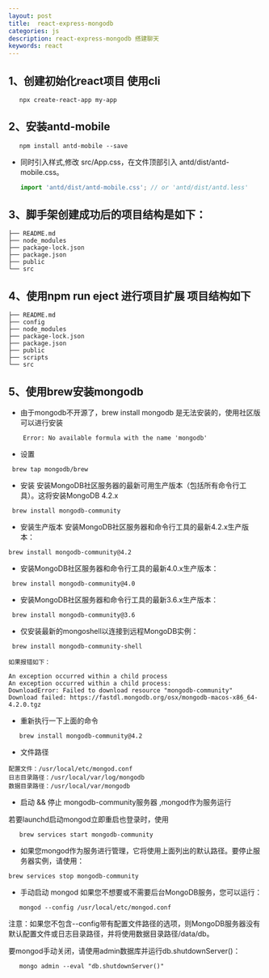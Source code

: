 ```yaml
---
layout: post
title:  react-express-mongodb
categories: js
description: react-express-mongodb 搭建聊天
keywords: react
---
```


## 1、创建初始化react项目 使用cli
```shell
   npx create-react-app my-app
```
## 2、安装antd-mobile
```shell
   npm install antd-mobile --save
```
 + 同时引入样式,修改 src/App.css，在文件顶部引入 antd/dist/antd-mobile.css。
   ```js
   import 'antd/dist/antd-mobile.css'; // or 'antd/dist/antd.less'
   ``` 

## 3、脚手架创建成功后的项目结构是如下：
```shell
├── README.md
├── node_modules
├── package-lock.json
├── package.json
├── public
└── src

```
## 4、使用npm run eject 进行项目扩展 项目结构如下
``` shell
├── README.md
├── config
├── node_modules
├── package-lock.json
├── package.json
├── public
├── scripts
└── src
```
## 5、使用brew安装mongodb 
   + 由于mongodb不开源了，brew install mongodb 是无法安装的，使用社区版可以进行安装
  ```shell
      Error: No available formula with the name 'mongodb'
  ```
   + 设置
  ```shell
   brew tap mongodb/brew
  ```
   + 安装 安装MongoDB社区服务器的最新可用生产版本（包括所有命令行工具）。这将安装MongoDB 4.2.x
  ```shell
   brew install mongodb-community
  ```
   + 安装生产版本 安装MongoDB社区服务器和命令行工具的最新4.2.x生产版本：
   ```shell
   brew install mongodb-community@4.2
   ```
   + 安装MongoDB社区服务器和命令行工具的最新4.0.x生产版本：
   ```shell
    brew install mongodb-community@4.0
   ```
   + 安装MongoDB社区服务器和命令行工具的最新3.6.x生产版本：
   ```shell
    brew install mongodb-community@3.6
   ```
   + 仅安装最新的mongoshell以连接到远程MongoDB实例：
   ```shell
    brew install mongodb-community-shell
   ```
    如果报错如下：
   ```shelll
   An exception occurred within a child process
   An exception occurred within a child process:
   DownloadError: Failed to download resource "mongodb-community"
   Download failed: https://fastdl.mongodb.org/osx/mongodb-macos-x86_64-4.2.0.tgz
   ```

   + 重新执行一下上面的命令
   ```shell
      brew install mongodb-community@4.2
   ```
   + 文件路径
   ```shell
   配置文件：/usr/local/etc/mongod.conf
   日志目录路径：/usr/local/var/log/mongodb
   数据目录路径：/usr/local/var/mongodb
   ```
   + 启动 && 停止 mongodb-community服务器 ,mongod作为服务运行

   若要launchd启动mongod立即重启也登录时，使用
   ```shell
      brew services start mongodb-community
   ```
   + 如果您mongod作为服务进行管理，它将使用上面列出的默认路径。要停止服务器实例，请使用：

   ```shell
   brew services stop mongodb-community
   ```
   + 手动启动 mongod
   如果您不想要或不需要后台MongoDB服务，您可以运行：
   ```shell
      mongod --config /usr/local/etc/mongod.conf
   ```

   注意：如果您不包含--config带有配置文件路径的选项，则MongoDB服务器没有默认配置文件或日志目录路径，并将使用数据目录路径/data/db。

   要mongod手动关闭，请使用admin数据库并运行db.shutdownServer()：
   ```shell
      mongo admin --eval "db.shutdownServer()"
   ```


